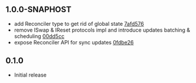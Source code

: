## 1.0.0-SNAPHOST
- add Reconciler type to get rid of global state [7afd576](https://github.com/roman01la/scrum/commit/7afd576b512d53f3846beb8fca1bcd06066ac289)
- remove ISwap & IReset protocols impl and introduce updates batching & scheduling [00dd5cc](https://github.com/roman01la/scrum/commit/0fdbe26539ccae3a06b2b5c41c7abddf269bc2cb)
- expose Reconciler API for sync updates [0fdbe26](https://github.com/roman01la/scrum/commit/926df2f4cec96185bbcfc7d0dade2f7c8b59cf1d)

## 0.1.0
- Initial release

